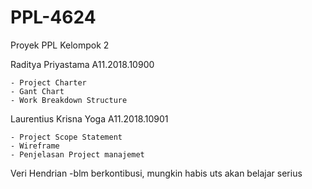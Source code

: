 # PPL-4624
Proyek PPL
Kelompok 2 

Raditya Priyastama A11.2018.10900
```
- Project Charter
- Gant Chart
- Work Breakdown Structure
```
Laurentius Krisna Yoga A11.2018.10901
```
- Project Scope Statement
- Wireframe
- Penjelasan Project manajemet
```

Veri Hendrian 
-blm berkontibusi, mungkin habis uts akan belajar serius 
